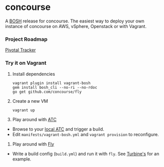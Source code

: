 # concourse

A [BOSH](https://github.com/cloudfoundry/bosh) release for concourse. The
easiest way to deploy your own instance of concourse on AWS, vSphere,
Openstack or with Vagrant.

### Project Roadmap

[Pivotal Tracker](https://www.pivotaltracker.com/n/projects/1059262)

### Try it on Vagrant

1. Install dependencies

    ```
    vagrant plugin install vagrant-bosh
    gem install bosh_cli --no-ri --no-rdoc
    go get github.com/concourse/fly
    ```

1. Create a new VM

    ```
    vagrant up
    ```

1. Play around with [ATC](https://github.com/concourse/atc)
  - Browse to your [local ATC](http://127.0.0.1:8080) and trigger a build.
  - Edit `manifests/vagrant-bosh.yml` and `vagrant provision` to reconfigure.

1. Play around with [Fly](https://github.com/concourse/fly)
  - Write a build config (`build.yml`) and run it with `fly`. See
    [Turbine's](https://github.com/concourse/turbine/blob/master/build.yml)
    for an example.
